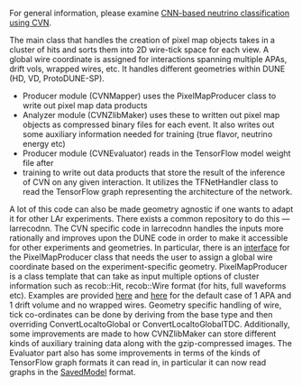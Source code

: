 For general information, please examine 
[CNN-based neutrino classification using CVN]( https://larsoft.org/cnn-based/).

The main class that handles the creation of pixel map objects takes in a cluster of hits 
and sorts them into 2D wire-tick space for each view. A global wire coordinate is 
assigned for interactions spanning multiple APAs, drift vols, wrapped wires, etc. 
It handles different geometries within DUNE (HD, VD, ProtoDUNE-SP).
- Producer module (CVNMapper) uses the PixelMapProducer class to write out pixel
map data products
- Analyzer module (CVNZlibMaker) uses these to written out pixel map objects as
compressed binary files for each event. It also writes out some auxiliary information
needed for training (true flavor, neutrino energy etc) 
- Producer module (CVNEvaluator) reads in the TensorFlow model weight file after
- training to write out data products that store the result of the inference of
CVN on any given interaction. It utilizes the TFNetHandler class to read the
TensorFlow graph representing the architecture of the network.

A lot of this code can also be made geometry agnostic if one wants to adapt 
it for other LAr experiments. There exists a common repository to do this — 
larrecodnn. The CVN specific code in larrecodnn handles the inputs more 
rationally and improves upon the DUNE code in order to make it accessible for other 
experiments and geometries. In particular, there is an 
[interface](https://github.com/LArSoft/larrecodnn/blob/develop/larrecodnn/CVN/interfaces/PixelMapProducer.h)  for the PixelMapProducer class that needs the user to assign a global wire coordinate based on the experiment-specific geometry. PixelMapProducer is a class template that can take as input multiple options of cluster information such as recob::Hit, recob::Wire format (for hits, full waveforms etc). Examples are provided [here](https://github.com/LArSoft/larrecodnn/blob/develop/larrecodnn/CVN/modules/LArCVNHitMapper_module.cc)  and [here](https://github.com/LArSoft/larrecodnn/blob/develop/larrecodnn/CVN/modules/LArCVNWireMapper_module.cc)  for the default case of 1 APA and 1 drift volume and no wrapped wires. Geometry specific handling of wire, tick co-ordinates can be done by deriving from the base type and then overriding ConvertLocaltoGlobal or ConvertLocaltoGlobalTDC. 
Additionally, some improvements are made to how CVNZlibMaker can store 
different kinds of auxiliary training data along with the gzip-compressed images. 
The Evaluator part also has some improvements in terms of the kinds of TensorFlow 
graph formats it can read in, in particular it can now read graphs in 
the [SavedModel](https://www.tensorflow.org/guide/saved_model) format.

